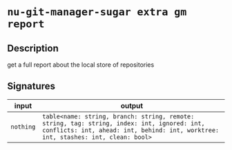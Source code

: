 # `nu-git-manager-sugar extra gm report`
## Description
get a full report about the local store of repositories



## Signatures
| input     | output                                                                                                                                                                          |
| --------- | ------------------------------------------------------------------------------------------------------------------------------------------------------------------------------- |
| `nothing` | `table<name: string, branch: string, remote: string, tag: string, index: int, ignored: int, conflicts: int, ahead: int, behind: int, worktree: int, stashes: int, clean: bool>` |
